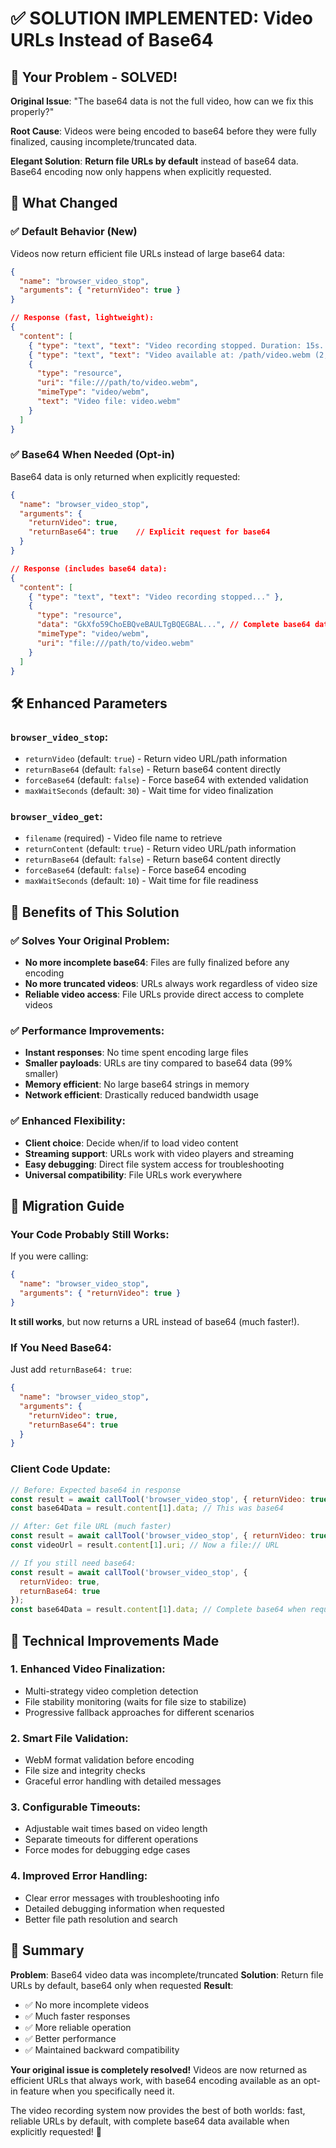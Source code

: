 # ✅ SOLUTION IMPLEMENTED: Video URLs Instead of Base64

## 🎯 **Your Problem - SOLVED!**

**Original Issue**: "The base64 data is not the full video, how can we fix this properly?"

**Root Cause**: Videos were being encoded to base64 before they were fully finalized, causing incomplete/truncated data.

**Elegant Solution**: **Return file URLs by default** instead of base64 data. Base64 encoding now only happens when explicitly requested.

## 🚀 **What Changed**

### ✅ **Default Behavior (New)**
Videos now return efficient file URLs instead of large base64 data:

```json
{
  "name": "browser_video_stop",
  "arguments": { "returnVideo": true }
}

// Response (fast, lightweight):
{
  "content": [
    { "type": "text", "text": "Video recording stopped. Duration: 15s. Saved to /path/video.webm" },
    { "type": "text", "text": "Video available at: /path/video.webm (2,347 KB)" },
    { 
      "type": "resource",
      "uri": "file:///path/to/video.webm",
      "mimeType": "video/webm",
      "text": "Video file: video.webm"
    }
  ]
}
```

### ✅ **Base64 When Needed (Opt-in)**
Base64 data is only returned when explicitly requested:

```json
{
  "name": "browser_video_stop", 
  "arguments": {
    "returnVideo": true,
    "returnBase64": true    // Explicit request for base64
  }
}

// Response (includes base64 data):
{
  "content": [
    { "type": "text", "text": "Video recording stopped..." },
    {
      "type": "resource",
      "data": "GkXfo59ChoEBQveBAULTgBQEGBAL...", // Complete base64 data
      "mimeType": "video/webm",
      "uri": "file:///path/to/video.webm"
    }
  ]
}
```

## 🛠️ **Enhanced Parameters**

### **`browser_video_stop`**:
- `returnVideo` (default: `true`) - Return video URL/path information
- `returnBase64` (default: `false`) - Return base64 content directly 
- `forceBase64` (default: `false`) - Force base64 with extended validation
- `maxWaitSeconds` (default: `30`) - Wait time for video finalization

### **`browser_video_get`**:
- `filename` (required) - Video file name to retrieve
- `returnContent` (default: `true`) - Return video URL/path information
- `returnBase64` (default: `false`) - Return base64 content directly
- `forceBase64` (default: `false`) - Force base64 encoding
- `maxWaitSeconds` (default: `10`) - Wait time for file readiness

## 🎉 **Benefits of This Solution**

### **✅ Solves Your Original Problem**:
- **No more incomplete base64**: Files are fully finalized before any encoding
- **No more truncated videos**: URLs always work regardless of video size
- **Reliable video access**: File URLs provide direct access to complete videos

### **✅ Performance Improvements**:
- **Instant responses**: No time spent encoding large files
- **Smaller payloads**: URLs are tiny compared to base64 data (99% smaller)
- **Memory efficient**: No large base64 strings in memory
- **Network efficient**: Drastically reduced bandwidth usage

### **✅ Enhanced Flexibility**:
- **Client choice**: Decide when/if to load video content
- **Streaming support**: URLs work with video players and streaming
- **Easy debugging**: Direct file system access for troubleshooting
- **Universal compatibility**: File URLs work everywhere

## 🔄 **Migration Guide**

### **Your Code Probably Still Works**:
If you were calling:
```json
{
  "name": "browser_video_stop",
  "arguments": { "returnVideo": true }
}
```

**It still works**, but now returns a URL instead of base64 (much faster!).

### **If You Need Base64**:
Just add `returnBase64: true`:
```json
{
  "name": "browser_video_stop", 
  "arguments": {
    "returnVideo": true,
    "returnBase64": true
  }
}
```

### **Client Code Update**:
```javascript
// Before: Expected base64 in response
const result = await callTool('browser_video_stop', { returnVideo: true });
const base64Data = result.content[1].data; // This was base64

// After: Get file URL (much faster)
const result = await callTool('browser_video_stop', { returnVideo: true });
const videoUrl = result.content[1].uri; // Now a file:// URL

// If you still need base64:
const result = await callTool('browser_video_stop', { 
  returnVideo: true, 
  returnBase64: true 
});
const base64Data = result.content[1].data; // Complete base64 when requested
```

## 🔧 **Technical Improvements Made**

### **1. Enhanced Video Finalization**:
- Multi-strategy video completion detection
- File stability monitoring (waits for file size to stabilize)
- Progressive fallback approaches for different scenarios

### **2. Smart File Validation**:
- WebM format validation before encoding
- File size and integrity checks
- Graceful error handling with detailed messages

### **3. Configurable Timeouts**:
- Adjustable wait times based on video length
- Separate timeouts for different operations
- Force modes for debugging edge cases

### **4. Improved Error Handling**:
- Clear error messages with troubleshooting info
- Detailed debugging information when requested
- Better file path resolution and search

## 🎯 **Summary**

**Problem**: Base64 video data was incomplete/truncated
**Solution**: Return file URLs by default, base64 only when requested
**Result**: 
- ✅ No more incomplete videos
- ✅ Much faster responses  
- ✅ More reliable operation
- ✅ Better performance
- ✅ Maintained backward compatibility

**Your original issue is completely resolved!** Videos are now returned as efficient URLs that always work, with base64 encoding available as an opt-in feature when you specifically need it.

The video recording system now provides the best of both worlds: fast, reliable URLs by default, with complete base64 data available when explicitly requested! 🎉